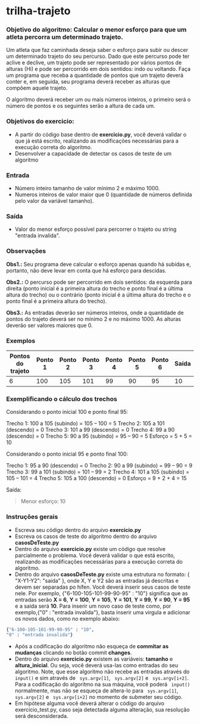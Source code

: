 # trilha-trajeto
### Objetivo do algoritmo: Calcular o menor esforço para que um atleta percorra um determinado trajeto. 
Um atleta que faz caminhada deseja saber o esforço para subir ou descer um determinado trajeto do seu percurso. Dado que este percurso pode ter aclive e declive, um trajeto pode ser representado por vários pontos de alturas (Hi) e pode ser percorrido em dois sentidos: indo ou voltando. Faça um programa que receba a quantidade de pontos que um trajeto deverá conter e, em seguida, seu programa deverá receber as alturas que compõem aquele trajeto.

O algoritmo deverá receber um ou mais números inteiros, o primeiro será o número de pontos e os seguintes serão a altura de cada um. 

### Objetivos do exercicio:
- A partir do código base dentro de **exercicio.py**, você deverá validar o que já está escrito, realizando as modificações necessárias para a execução correta do algoritmo.
- Desenvolver a capacidade de detectar os casos de teste de um algoritmo

### Entrada
- Número inteiro tamanho de valor mínimo 2 e máximo 1000.
- Numeros inteiros de valor maior que 0 (quantidade de números definida pelo valor da variável tamanho). 

### Saída
- Valor do menor esforço possível para percorrer o trajeto ou string "entrada invalida".

### Observações
**Obs1.:** Seu programa deve calcular o esforço apenas quando há subidas e, portanto, não deve levar em conta que há esforço para descidas. 

**Obs2.:** O percurso pode ser percorrido em dois sentidos: da esquerda para direita (ponto inicial é a primeira altura do trecho e ponto final é a última altura do trecho) ou o contrário (ponto inicial é a última altura do trecho e o ponto final é a primeira altura do trecho).

**Obs3.:** As entradas deverão ser números inteiros, onde a quantidade de pontos do trajeto deverá ser no mínimo 2 e no máximo 1000.  As alturas deverão ser valores maiores que 0.

### Exemplos
| Pontos do trajeto | Ponto 1 | Ponto 2 | Ponto 3 | Ponto 4 | Ponto 5 | Ponto 6 | Saída |
| ------ | ------ | ------ | ------ | ------ | ------ | ------ | ------ |
| 6 | 100 | 105 | 101 | 99 | 90 | 95 | 10 |

### Exemplificando o cálculo dos trechos

Considerando o ponto inicial 100 e ponto final 95:

Trecho 1: 100 a 105 (subindo) = 105 – 100 = 5
Trecho 2: 105 a 101 (descendo) = 0
Trecho 3: 101 a 99 (descendo) = 0
Trecho 4: 99 a 90 (descendo) = 0
Trecho 5: 90 a 95 (subindo) = 95 – 90 = 5
Esforço = 5 + 5 = 10

Considerando o ponto inicial 95 e ponto final 100:

Trecho 1: 95 a 90 (descendo) = 0
Trecho 2: 90 a 99 (subindo) = 99 – 90 = 9
Trecho 3: 99 a 101 (subindo) = 101 – 99 = 2
Trecho 4: 101 a 105 (subindo) = 105 – 101 = 4
Trecho 5: 105 a 100 (descendo) = 0
Esforço = 9 + 2 + 4 = 15

Saída:
> Menor esforço: 10

### Instruções gerais
- Escreva seu código dentro do arquivo **exercicio.py**
- Escreva os casos de teste do algoritmo dentro do arquivo **casosDeTeste.py**
- Dentro do arquivo **exercicio.py** existe um código que resolve parcialmente o problema. Vocé deverá validar o que está escrito, realizando as modificações necessárias para a execução correta do algoritmo.
- Dentro do arquivo **casosDeTeste.py** existe uma estrutura no formato: { "X-Y1-Y2": "saida" }, onde X, Y e Y2 são as entradas já descritas e devem ser separadas po hífen. Você deverá inserir seus casos de teste nele. Por exemplo, {"6-100-105-101-99-90-95" : "10"} significa que as entradas serão **X = 6**, **Y = 100**, **Y = 105**, **Y = 101**, **Y = 99**, **Y = 90**, **Y = 95** e a saida será **10**. Para inserir um novo caso de teste como, por exemplo,{"0" : "entrada invalida"}, basta inserir uma virgula e adicionar os novos dados, como no exemplo abaixo:
```sh
{"6-100-105-101-99-90-95" : "10",
"0" : "entrada invalida"}
```
- Após a codificação do algoritmo não esqueça de **commitar as mudanças** clicando no botão commit **changes**.
- Dentro do arquivo **exercicio.py** existem as variáveis: **tamanho** e **altura_inicial**. Ou seja, você deverá usa-las como entradas do seu algoritmo. Note, que esse algoritmo não recebe as entradas através do ``` input()``` e sim através de ``` sys.argv[1]```, ``` sys.argv[2]``` e ``` sys.argv[i+2]```. Para a codificação do algoritmo na sua máquina, você poderá ``` input()``` normalmente, mas não se esqueça de altera-lo para ``` sys.argv[1]```, ``` sys.argv[2]``` e ``` sys.argv[i+2]``` no momento de submeter seu código.
- Em hipótese alguma você deverá alterar o código do arquivo exercicio_test.py, caso seja detectada alguma alteração, sua resolução será desconsiderada.

